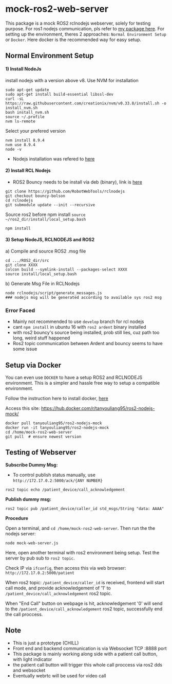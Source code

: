 # mock-ros2-web-server
This package is a mock ROS2 rclnodejs webserver, solely for testing purpose. For ros1 nodejs communication, pls refer to [my package here](https://github.com/tanyouliang95/WebPlaneVisualizer). For setting up the environment, theres 2 approaches: `Normal Environment Setup` or `Docker`. Here docker is the recommended way for easy setup.

## Normal Environment Setup

#### 1) Install NodeJs
install nodejs with a version above v8. Use NVM for installation

```
sudo apt-get update
sudo apt-get install build-essential libssl-dev
curl -sL https://raw.githubusercontent.com/creationix/nvm/v0.33.8/install.sh -o install_nvm.sh
bash install_nvm.sh
source ~/.profile
nvm ls-remote
```

Select your prefered version
```
nvm install 8.9.4
nvm use 8.9.4
node -v
```

* Nodejs installation was refered to [here](https://www.digitalocean.com/community/tutorials/how-to-install-node-js-on-ubuntu-16-04)


#### 2) Install RCL Nodejs

* ROS2 Bouncy needs to be install via deb (binary), link is [here](https://index.ros.org/doc/ros2/Linux-Install-Debians/)

```
git clone https://github.com/RobotWebTools/rclnodejs
git checkout bouncy-bolson
cd rclnodejs
git submodule update --init --recursive
```

Source ros2 before npm install `source ~/ros2_dir/install/local_setup.bash`

```
npm install
```

#### 3) Setup NodeJS, RCLNODEJS and ROS2

a) Compile and source ROS2 .msg file 
```
cd .../ROS2_dir/src
git clone XXXX
colcon build --symlink-install --packages-select XXXX
source install/local_setup.bash
```

b) Generate Msg File in RCLNodejs
```
node rclnodejs/script/generate_messages.js 
### nodejs msg will be generated according to available sys ros2 msg
```

### Error Faced

* Mainly not recommended to use `develop` branch for rcl nodejs
* cant `npm install` in ubuntu 16 with `ros2 ardent` binary installed
* with ros2 bouncy's source being installed, prob still lies, cuz path too long, weird stuff happened
* Ros2 topic communication between Ardent and bouncy seems to have some issue



## Setup via Docker

You can even use `DOCKER` to have a setup ROS2 and RCLNODEJS environment. This is a simpler and hassle free way to setup a compatible environment.

Follow the instruction here to install docker, [here](https://www.digitalocean.com/community/tutorials/how-to-install-and-use-docker-on-ubuntu-16-04)

Access this site: https://hub.docker.com/r/tanyouliang95/ros2-nodejs-mock/

```
docker pull tanyouliang95/ros2-nodejs-mock
docker run -it tanyouliang95/ros2-nodejs-mock
cd /home/mock-ros2-web-server
git pull  # ensure newest version
```


## Testing of Webserver

**Subscribe Dummy Msg:**

- To control publish status manually, use `http://172.17.0.2:5000/ack/{ANY NUMBER}`


```
ros2 topic echo /patient_device/call_acknowledgement
```

**Publish dummy msg:**

```
ros2 topic pub /patient_device/caller_id std_msgs/String "data: AAAA"
```

**Procedure**

Open a terminal, and `cd /home/mock-ros2-web-server`. Then run the the nodejs server:

```
node mock-web-server.js
```

Here, open another terminal with ros2 environment being setup. Test the server by pub sub to `ros2 topic`. 

Check IP via `ifconfig`, then access this via web browser:  `http://172.17.0.2:5000/patient`

When ros2 topic: `/patient_device/caller_id` is received, frontend will start call mode, and provide acknowledgement of '1' to `/patient_device/call_acknowledgement` ros2 topic.

When "End Call" button on webpage is hit, acknowledgement '0' will send to the `/patient_device/call_acknowledgement` ros2 topic, successfully end the call proccess.



## Note

- This is just a prototype (CHILL)
- Front end and backend communication is via Websocket TCP :8888 port
- This package is mainly working along side with a patient call button, with light indicator
- the patient call button will trigger this whole call proccess via ros2 dds and websocket
- Eventually webrtc will be used for video call


